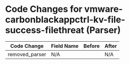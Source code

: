 # Code Changes for vmware-carbonblackappctrl-kv-file-success-filethreat (Parser)

| Code Change | Field Name | Before | After |
|-------------|------------|--------|-------|
| removed_parser | N/A |  | N/A |